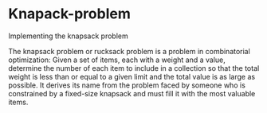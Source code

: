 # Knapack-problem
Implementing the knapsack problem

The knapsack problem or rucksack problem is a problem in combinatorial optimization: Given a set of items, each with a weight and a value, determine the number of each item to include in a collection so that the total weight is less than or equal to a given limit and the total value is as large as possible. It derives its name from the problem faced by someone who is constrained by a fixed-size knapsack and must fill it with the most valuable items.
